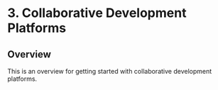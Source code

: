 # 3. Collaborative Development Platforms

## Overview

This is an overview for getting started with collaborative
development platforms.
